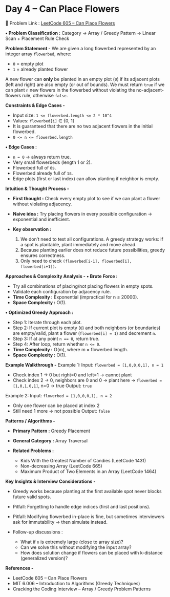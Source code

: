 
# Day 4 – Can Place Flowers

🔗 Problem Link : [LeetCode 605 – Can Place Flowers](https://leetcode.com/problems/can-place-flowers/)

**• Problem Classification :**
Category → Array / Greedy
Pattern → Linear Scan + Placement Rule Check

**Problem Statement -**
We are given a long flowerbed represented by an integer array `flowerbed`, where:

* `0` = empty plot
* `1` = already planted flower

A new flower can **only** be planted in an empty plot (`0`) if its adjacent plots (left and right) are also empty (or out of bounds).
We must return `true` if we can plant `n` new flowers in the flowerbed without violating the no-adjacent-flowers rule, otherwise `false`.

**Constraints & Edge Cases -**
* Input size: `1 <= flowerbed.length <= 2 * 10^4`
* Values: `flowerbed[i]` ∈ {0, 1}
* It is guaranteed that there are no two adjacent flowers in the initial flowerbed.
* `0 <= n <= flowerbed.length`

**• Edge Cases :**
* `n = 0` → always return true.
* Very small flowerbeds (length 1 or 2).
* Flowerbed full of `0`s.
* Flowerbed already full of `1`s.
* Edge plots (first or last index) can allow planting if neighbor is empty.


**Intuition & Thought Process -**
* **First thought :** Check every empty plot to see if we can plant a flower without violating adjacency.
* **Naive idea :** Try placing flowers in every possible configuration → exponential and inefficient.

* **Key observation :**
  1. We don’t need to test all configurations. A greedy strategy works: if a spot is plantable, plant immediately and move ahead.
  2. Because planting earlier does not reduce future possibilities, greedy ensures correctness.
  3. Only need to check `(flowerbed[i-1], flowerbed[i], flowerbed[i+1])`.


**Approaches & Complexity Analysis -**
**• Brute Force :**
* Try all combinations of placing/not placing flowers in empty spots.
* Validate each configuration by adjacency rule.
* **Time Complexity :** Exponential (impractical for n ≤ 20000).
* **Space Complexity :** O(1).


**• Optimized Greedy Approach :**
* Step 1: Iterate through each plot.
* Step 2: If current plot is empty (`0`) and both neighbors (or boundaries) are empty/valid, plant a flower (`flowerbed[i] = 1`) and decrement `n`.
* Step 3: If at any point `n == 0`, return true.
* Step 4: After loop, return whether `n <= 0`.
* **Time Complexity :** O(m), where m = flowerbed length.
* **Space Complexity :** O(1).


**Example Walkthrough -**
Example 1:
Input: `flowerbed = [1,0,0,0,1], n = 1`

* Check index 1 → 0 but right=0 and left=1 → cannot plant
* Check index 2 → 0, neighbors are 0 and 0 → plant here → `flowerbed = [1,0,1,0,1]`, n=0 → true
  Output: `true`

Example 2:
Input: `flowerbed = [1,0,0,0,1], n = 2`

* Only one flower can be placed at index 2
* Still need 1 more → not possible
  Output: `false`


**Patterns / Algorithms -**
* **Primary Pattern :** Greedy Placement
* **General Category :** Array Traversal
* **Related Problems :**

  * Kids With the Greatest Number of Candies (LeetCode 1431)
  * Non-decreasing Array (LeetCode 665)
  * Maximum Product of Two Elements in an Array (LeetCode 1464)


**Key Insights & Interview Considerations -**
* Greedy works because planting at the first available spot never blocks future valid spots.
* Pitfall: Forgetting to handle edge indices (first and last positions).
* Pitfall: Modifying flowerbed in-place is fine, but sometimes interviewers ask for immutability → then simulate instead.
* Follow-up discussions :

  * What if `n` is extremely large (close to array size)?
  * Can we solve this without modifying the input array?
  * How does solution change if flowers can be placed with k-distance (generalized version)?


**References -**
* LeetCode 605 – Can Place Flowers
* MIT 6.006 – Introduction to Algorithms (Greedy Techniques)
* Cracking the Coding Interview – Array / Greedy Problem Patterns

